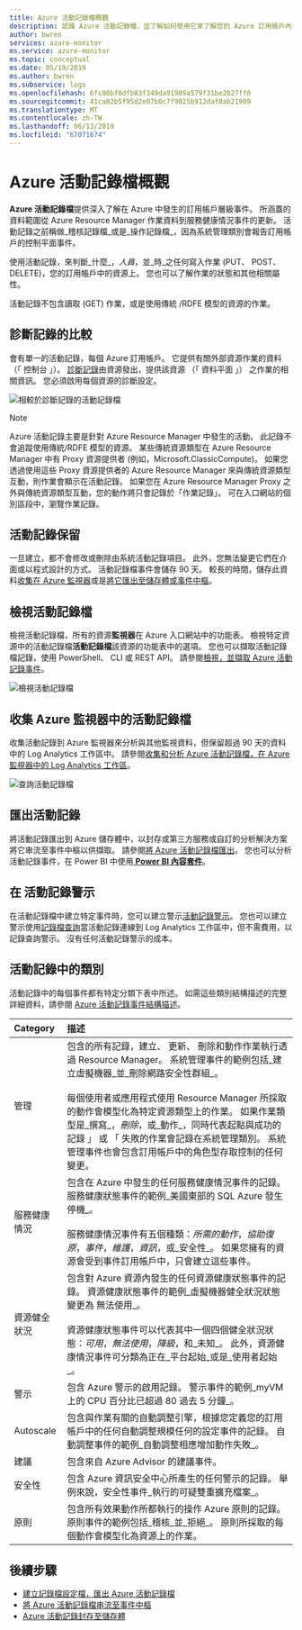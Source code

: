 ```yaml
---
title: Azure 活動記錄檔概觀
description: 認識 Azure 活動記錄檔，並了解如何使用它來了解您的 Azure 訂用帳戶內發生的事件。
author: bwren
services: azure-monitor
ms.service: azure-monitor
ms.topic: conceptual
ms.date: 05/19/2019
ms.author: bwren
ms.subservice: logs
ms.openlocfilehash: 6fc00bf0dfb83f349da91989a579f31be2027ff0
ms.sourcegitcommit: 41ca82b5f95d2e07b0c7f9025b912daf0ab21909
ms.translationtype: MT
ms.contentlocale: zh-TW
ms.lasthandoff: 06/13/2019
ms.locfileid: "67071674"
---
```

# <a name="overview-of-azure-activity-log"></a>Azure 活動記錄檔概觀

**Azure 活動記錄檔**提供深入了解在 Azure 中發生的訂用帳戶層級事件。 所涵蓋的資料範圍從 Azure Resource Manager 作業資料到服務健康情況事件的更新。 活動記錄之前稱做_稽核記錄檔_或是_操作記錄檔_，因為系統管理類別會報告訂用帳戶的控制平面事件。 

使用活動記錄，來判斷_什麼_，_人員_，並_時_之任何寫入作業 (PUT、 POST、 DELETE)，您的訂用帳戶中的資源上。 您也可以了解作業的狀態和其他相關屬性。 

活動記錄不包含讀取 (GET) 作業，或是使用傳統 /RDFE 模型的資源的作業。

## <a name="comparison-to-diagnostic-logs"></a>診斷記錄的比較
會有單一的活動記錄，每個 Azure 訂用帳戶。 它提供有關外部資源作業的資料 （「 控制台 」）。 [診斷記錄](diagnostic-logs-overview.md)由資源發出，提供該資源 （「 資料平面 」） 之作業的相關資訊。 您必須啟用每個資源的診斷設定。

![相較於診斷記錄的活動記錄檔](./media/activity-logs-overview/Activity_Log_vs_other_logs_v5.png)


> [!NOTE]
> Azure 活動記錄主要是針對 Azure Resource Manager 中發生的活動。 此記錄不會追蹤使用傳統/RDFE 模型的資源。 某些傳統資源類型在 Azure Resource Manager 中有 Proxy 資源提供者 (例如，Microsoft.ClassicCompute)。 如果您透過使用這些 Proxy 資源提供者的 Azure Resource Manager 來與傳統資源類型互動，則作業會顯示在活動記錄。 如果您在 Azure Resource Manager Proxy 之外與傳統資源類型互動，您的動作將只會記錄於「作業記錄」。 可在入口網站的個別區段中，瀏覽作業記錄。

## <a name="activity-log-retention"></a>活動記錄保留
一旦建立，都不會修改或刪除由系統活動記錄項目。 此外，您無法變更它們在介面或以程式設計的方式。 活動記錄檔事件會儲存 90 天。 較長的時間，儲存此資料[收集在 Azure 監視器](activity-log-collect.md)或是[將它匯出至儲存體或事件中樞](activity-log-export.md)。

## <a name="view-the-activity-log"></a>檢視活動記錄檔
檢視活動記錄檔，所有的資源**監視器**在 Azure 入口網站中的功能表。 檢視特定資源中的活動記錄檔**活動記錄檔**該資源的功能表中的選項。 您也可以擷取活動記錄檔記錄，使用 PowerShell、 CLI 或 REST API。  請參閱[檢視，並擷取 Azure 活動記錄事件](activity-log-view.md)。

![檢視活動記錄檔](./media/activity-logs-overview/view-activity-log.png)

## <a name="collect-activity-log-in-azure-monitor"></a>收集 Azure 監視器中的活動記錄檔
收集活動記錄到 Azure 監視器來分析與其他監視資料，但保留超過 90 天的資料中的 Log Analytics 工作區中。 請參閱[收集和分析 Azure 活動記錄檔，在 Azure 監視器中的 Log Analytics 工作區](activity-log-collect.md)。

![查詢活動記錄檔](./media/activity-logs-overview/query-activity-log.png)

## <a name="export-activity-log"></a>匯出活動記錄
將活動記錄匯出到 Azure 儲存體中，以封存或第三方服務或自訂的分析解決方案將它串流至事件中樞以供擷取。 請參閱[將 Azure 活動記錄檔匯出](activity-log-export.md)。 您也可以分析活動記錄事件，在 Power BI 中使用[ **Power BI 內容套件**](https://powerbi.microsoft.com/documentation/powerbi-content-pack-azure-audit-logs/)。

## <a name="alert-on-activity-log"></a>在 活動記錄警示
在活動記錄檔中建立特定事件時，您可以建立警示[活動記錄警示](activity-log-alerts.md)。 您也可以建立警示使用[記錄檔查詢](alerts-log-query.md)當活動記錄連線到 Log Analytics 工作區中，但不需費用，以記錄查詢警示。 沒有任何活動記錄警示的成本。

## <a name="categories-in-the-activity-log"></a>活動記錄中的類別
活動記錄中的每個事件都有特定分類下表中所述。 如需這些類別結構描述的完整詳細資料，請參閱 [Azure 活動記錄事件結構描述](activity-log-schema.md)。 

| Category | 描述 |
|:---|:---|
| 管理 | 包含的所有記錄，建立、 更新、 刪除和動作作業執行透過 Resource Manager。 系統管理事件的範例包括_建立虛擬機器_並_刪除網路安全性群組_。<br><br>每個使用者或應用程式使用 Resource Manager 所採取的動作會模型化為特定資源類型上的作業。 如果作業類型是_撰寫_，_刪除_，或_動作_，同時代表起點與成功的記錄 」 或 「 失敗的作業會記錄在系統管理類別。 系統管理事件也會包含訂用帳戶中的角色型存取控制的任何變更。 |
| 服務健康情況 | 包含在 Azure 中發生的任何服務健康情況事件的記錄。 服務健康狀態事件的範例_美國東部的 SQL Azure 發生停機_。 <br><br>服務健康情況事件有五個種類：_所需的動作_，_協助復原_，_事件_，_維護_，_資訊_，或_安全性_。 如果您擁有的資源會受到事件訂用帳戶中，只會建立這些事件。
| 資源健全狀況 | 包含對 Azure 資源內發生的任何資源健康狀態事件的記錄。 資源健康狀態事件的範例_虛擬機器健全狀況狀態變更為 無法使用_。<br><br>資源健康狀態事件可以代表其中一個四個健全狀況狀態：_可用_，_無法使用_，_降級_，和_未知_。 此外，資源健康情況事件可分類為正在_平台起始_或是_使用者起始_。 |
| 警示 | 包含 Azure 警示的啟用記錄。 警示事件的範例_myVM 上的 CPU 百分比已超過 80 過去 5 分鐘_。|
| Autoscale | 包含與作業有關的自動調整引擎，根據您定義您的訂用帳戶中的任何自動調整規模任何的設定事件的記錄。 自動調整事件的範例_自動調整相應增加動作失敗_。 |
| 建議 | 包含來自 Azure Advisor 的建議事件。 |
| 安全性 | 包含 Azure 資訊安全中心所產生的任何警示的記錄。 舉例來說，安全性事件_執行的可疑雙重擴充檔案_。 |
| 原則 | 包含所有效果動作所都執行的操作 Azure 原則的記錄。 原則事件的範例包括_稽核_並_拒絕_。 原則所採取的每個動作會模型化為資源上的作業。 |


## <a name="next-steps"></a>後續步驟

* [建立記錄檔設定檔，匯出 Azure 活動記錄檔](activity-log-export.md)
* [將 Azure 活動記錄檔串流至事件中樞](activity-logs-stream-event-hubs.md)
* [Azure 活動記錄封存至儲存體](archive-activity-log.md)


